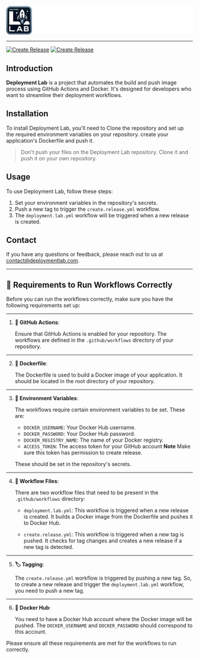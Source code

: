 <div style="text-align: center;"> <img src="deployment.lab.png" alt="Deployment Lab Logo" /> </div>

--- 

[![Create Release](https://github.com/islam-femtosec/deployment_lab/actions/workflows/create.release.yml/badge.svg)](https://github.com/islam-femtosec/deployment_lab/actions/workflows/create.release.yml)
[![Create Release](https://github.com/islam-femtosec/deployment_lab/actions/workflows/create.release.yml/badge.svg)](https://github.com/islam-femtosec/deployment_lab/actions/workflows/create.release.yml)
## **Introduction**

**Deployment Lab** is a project that automates the build and push image process using GitHub Actions and Docker. It's
designed
for
developers who want to streamline their deployment workflows.

## **Installation**

To install Deployment Lab, you'll need to Clone the repository and set up the required environment variables on your
repository.
create your application's Dockerfile and push it.

> Don't push your files on the Deployment Lab repository. Clone it and push it on your own repository.

## **Usage**

To use Deployment Lab, follow these steps:

1. Set your environment variables in the repository's secrets.
2. Push a new tag to trigger the `create.release.yml` workflow.
3. The `deployment.lab.yml` workflow will be triggered when a new release is created.

## **Contact**

If you have any questions or feedback, please reach out to us
at [contact@deploymentlab.com](mailto:dev.islam.kamel@gmail.com).

---

## 🚀 **Requirements to Run Workflows Correctly**

Before you can run the workflows correctly, make sure you have the following requirements set up:

---

1. **🔧 GitHub Actions**:

   Ensure that GitHub Actions is enabled for your repository. The workflows are defined in the `.github/workflows`
   directory of your repository.

---

2. **🐳 Dockerfile**:

   The Dockerfile is used to build a Docker image of your application. It should be located in the root directory of
   your repository.

---

3. **🔑 Environment Variables**:

   The workflows require certain environment variables to be set. These are:

    - `DOCKER_USERNAME`: Your Docker Hub username.
    - `DOCKER_PASSWORD`: Your Docker Hub password.
    - `DOCKER_REGISTRY_NAME`: The name of your Docker registry.
    - `ACCESS_TOKEN`: The access token for your GitHub account **Note** Make sure this token has permission to create
      release.

   These should be set in the repository's secrets.

---

4. **📁 Workflow Files**:

   There are two workflow files that need to be present in the `.github/workflows` directory:

    - `deployment.lab.yml`: This workflow is triggered when a new release is created. It builds a Docker image from the
      Dockerfile and pushes it to Docker Hub.

    - `create.release.yml`: This workflow is triggered when a new tag is pushed. It checks for tag changes and creates a
      new release if a new tag is detected.

---

5. **🏷️ Tagging**:

   The `create.release.yml` workflow is triggered by pushing a new tag. So, to create a new release and trigger
   the `deployment.lab.yml` workflow, you need to push a new tag.

---

6. **🐳 Docker Hub**:

   You need to have a Docker Hub account where the Docker image will be pushed. The `DOCKER_USERNAME`
   and `DOCKER_PASSWORD` should correspond to this account.

Please ensure all these requirements are met for the workflows to run correctly.